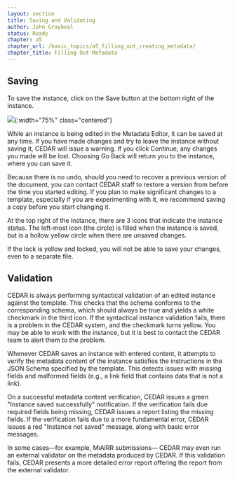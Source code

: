 ```yaml
---
layout: section
title: Saving and Validating
author: John Graybeal
status: Ready
chapter: a5
chapter_url: /basic_topics/a5_filling_out_creating_metadata/
chapter_title: Filling Out Metadata
---
```


## **Saving**

To save the instance, click on the Save button at the bottom right of the instance.

![](https://github.com/metadatacenter/cedar-manual/raw/master/docs/assets/imgs/entering-metadata-folded-elements-20191124.png){:width="75%" class="centered"}

While an instance is being edited in the Metadata Editor, it can be saved at any time.
If you have made changes and try to leave the instance without saving it, 
CEDAR will issue a warning. If you click Continue, any changes you made will be lost. 
Choosing Go Back will return you to the instance, where you can save it.

Because there is no undo, should you need to recover a previous version of the document,
you can contact CEDAR staff to restore a version from before the time you started editing.
If you plan to make significant changes to a template, 
especially if you are experimenting with it, 
we recommend saving a copy before you start changing it.

At the top right of the instance, there are 3 icons that indicate the instance status.
The left-most icon (the circle) is filled when the instance is saved, 
but is a hollow yellow circle when there are unsaved changes.

If the lock is yellow and locked, you will not be able to save your changes, 
even to a separate file. 

## **Validation**

CEDAR is always performing syntactical validation of an edited instance against the template. This checks that the schema conforms to the corresponding schema, 
which should always be true and yields a white checkmark in the third icon.
If the syntactical instance validation fails, there is a problem in the CEDAR 
system, and the checkmark turns yellow. You may be able to work with the instance,
but it is best to contact the CEDAR team to alert them to the problem.

Whenever CEDAR saves an instance with entered content, it attempts to verify the metadata content of the instance satisfies the instructions in the JSON Schema 
specified by the template. 
This detects issues with missing fields and malformed fields (e.g., a link field that 
contains data that is not a link).

On a successful metadata content verification, CEDAR issues a green "Instance saved successfully" notification.
If the verification fails due required fields being missing, 
CEDAR issues a report listing the missing fields.
If the verification fails due to a more fundamental error,
CEDAR issues a red "Instance not saved" message, 
along with basic error messages. 

In some cases—for example, MiAIRR submissions—
CEDAR may even run an external validator on the metadata produced by CEDAR.
If this validation fails, CEDAR presents a more detailed error report 
offering the report from the external validator.